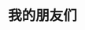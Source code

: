---
layout: links     # 必须
title: 我的朋友们   # 可选，这是友链页的标题
links:
  - group: 技术大佬
    icon: fas fa-user-tie
    items:
    - name: xaoxuu    # 博客名
      avatar: https://cdn.jsdelivr.net/gh/xaoxuu/assets@master/avatar/avatar.png  # 头像链接
      url: https://xaoxuu.com     # 博客链接
      backgroundColor: '#3E74C9' # 卡片背景颜色
      textColor: '#fff'  # 卡片文字颜色
      tags:     # 标签
      - IOS
  - group: 长得帅
    icon: fas fa-user-tie
    items:
    - name: adminerest's blog    # 博客名
      avatar: https://www.adminerest.com/images/head.png  # 头像链接
      url: https://www.adminerest.com/     # 博客链接
      backgroundColor: '#3E74C9' # 卡片背景颜色
      textColor: '#FFF'  # 卡片文字颜色
      tags:     # 标签
      - 业余无线电
      - python
    - name: 肝之炼金师    # 博客名
      avatar: https://wxt.sinaimg.cn/thumb300/007VBhb5gy1gbr3qvt1u7j30cs0csglw.jpg  # 头像链接
      url: https://545641826.github.io/blog/about/     # 博客链接
      backgroundColor: '#3E74C9' # 卡片背景颜色
      textColor: '#fff'  # 卡片文字颜色
      tags:     # 标签
      - 臭美
      - 全栈
---